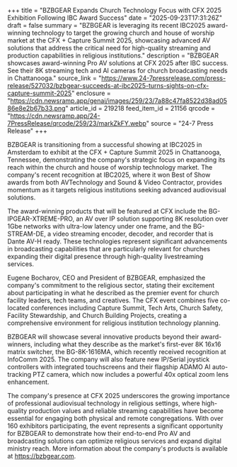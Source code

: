 +++
title = "BZBGEAR Expands Church Technology Focus with CFX 2025 Exhibition Following IBC Award Success"
date = "2025-09-23T17:31:26Z"
draft = false
summary = "BZBGEAR is leveraging its recent IBC2025 award-winning technology to target the growing church and house of worship market at the CFX + Capture Summit 2025, showcasing advanced AV solutions that address the critical need for high-quality streaming and production capabilities in religious institutions."
description = "BZBGEAR showcases award-winning Pro AV solutions at CFX 2025 after IBC success. See their 8K streaming tech and AI cameras for church broadcasting needs in Chattanooga."
source_link = "https://www.24-7pressrelease.com/press-release/527032/bzbgear-succeeds-at-ibc2025-turns-sights-on-cfx-capture-summit-2025"
enclosure = "https://cdn.newsramp.app/genai/images/259/23/7a88c47fa8522d38ad0586e8e2b67b33.png"
article_id = 219218
feed_item_id = 21156
qrcode = "https://cdn.newsramp.app/24-7PressRelease/qrcode/259/23/markZkFY.webp"
source = "24-7 Press Release"
+++

<p>BZBGEAR is transitioning from a successful showing at IBC2025 in Amsterdam to exhibit at the CFX + Capture Summit 2025 in Chattanooga, Tennessee, demonstrating the company's strategic focus on expanding its reach within the church and house of worship technology market. The company's recent recognition at IBC2025, where it won Best of Show awards from both AVTechnology and Sound & Video Contractor, provides momentum as it targets religious institutions seeking advanced audiovisual solutions.</p><p>The award-winning products that will be featured at CFX include the BG-IPGEAR-XTREME-PRO, an AV over IP solution supporting 8K resolution over 1Gbe networks with ultra-low latency under one frame, and the BG-STREAM-DE, a video streaming encoder, decoder, and recorder that is Dante AV-H ready. These technologies represent significant advancements in broadcasting capabilities that are particularly relevant for churches expanding their digital presence through high-quality livestreaming services.</p><p>Eugene Bocharov, CEO and President of BZBGEAR, emphasized the company's commitment to the religious sector, stating their excitement about participating in what he described as the premier event for church facility leaders, tech teams, and creatives. The CFX event combines five co-located conferences including Capture Summit, Tech Arts, Church Safety, Facility Stewardship, and Church Building Projects, creating a comprehensive environment for religious institution technology planning.</p><p>BZBGEAR will showcase several innovative products beyond their award-winners, including what they describe as the market's first-ever 8K 16x16 matrix switcher, the BG-8K-1616MA, which recently received recognition at InfoComm 2025. The company will also feature new IP/Serial joystick controllers with integrated touchscreens and their flagship ADAMO AI auto-tracking PTZ camera, which now includes a powerful 40x optical zoom lens enhancement.</p><p>The company's presence at CFX 2025 underscores the growing importance of professional audiovisual technology in religious settings, where high-quality production values and reliable streaming capabilities have become essential for engaging both physical and remote congregations. With over 160 exhibitors participating, the event represents a significant opportunity for BZBGEAR to demonstrate how their end-to-end Pro AV and broadcasting solutions can optimize religious services and expand digital ministry reach. More information about the company's products is available at <a href="https://bzbgear.com" rel="nofollow" target="_blank">https://bzbgear.com</a>.</p>